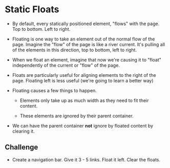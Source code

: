 # Static Floats

* By default, every statically positioned element, "flows" with the page. Top to bottom. Left to right.

* Floating is one way to take an element out of the normal flow of the page. Imagine the "flow" of the page is like a river current. It's pulling all of the elements in this direction, top to bottom, left to right.

* When we float an element, imagine that now we're causing it to "float" independently of the current or "flow" of the page.

* Floats are particularly useful for aligning elements to the right of the page. Floating left is less useful (we're going to learn a better way)

* Floating causes a few things to happen.

  * Elements only take up as much width as they need to fit their content.

  * These elements are ignored by their parent container.

* We can have the parent container **not** ignore by floated content by clearing it.

## Challenge

* Create a navigation bar. Give it 3 - 5 links. Float it left. Clear the floats.
